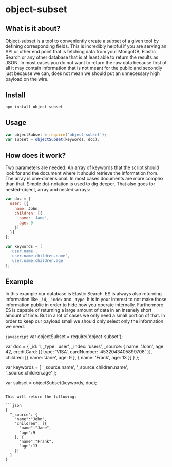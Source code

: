 # object-subset

## What is it about?

Object-subset is a tool to conveniently create a subset of a given tool by defining corresponding fields. This is incredibly helpful if you are serving an API or other end point that is fetching data from your MongoDB, Elastic Search or any other database that is at least able to return the results as JSON. In most cases you do not want to return the raw data because first of all it may contain information that is not meant for the public and secondly just because we can, does not mean we should put an unnecessary high payload on the wire.

## Install

```npm install object-subset```

## Usage

```javascript
var objectSubset = require('object-subset');
var subset = objectSubset(keywords, doc);
```

## How does it work?

Two parameters are needed: An array of keywords that the script should look for and the document where it should retrieve the information from. The array is one-dimensional. In most cases documents are more complex than that. Simple dot-notation is used to dig deeper. That also goes for nested-object, array and nested-arrays:

```javascript
var doc = {
  user: [{
    name: John,
    children: [{
      name: 'Jane',
      age: 9
    }]
  }]
};

var keywords = [
  'user.name',
  'user.name.children.name',
  'user.name.children.age'
];
```

## Example

In this example our database is Elastic Search. ES is always also returning information like `_id`, `_index` and `_type`. It is in your interest to not make those information public in order to hide how you operate internally. Furthermore ES is capable of returning a large amount of data in an insanely short amount of time. But in a lot of cases we only need a small portion of that. In order to keep our payload small we should only select only the information we need.

```javascript```
var objectSubset = require('object-subset');

var doc = {
  _id: 1,
  _type: 'user',
  _index: 'users',
  _source: {
    name: 'John',
    age: 42,
    creditCard: [{
      type: 'VISA',
      cardNumber: '4532043405899708'
    }],
    children: [{
      name: 'Jane',
      age: 9
    }, {
      name: 'Frank',
      age: 13
    }]
  }
};

var keywords = [
  '_source.name',
  '_source.children.name',
  '_source.children.age'
];

var subset = objectSubset(keywords, doc);
```

This will return the following:

```json
{
  "_source": {
    "name":"John",
    "children": [{
      "name":"Jane",
      "age":9
    }, {
      "name":"Frank",
      "age":13
    }]
  }
}
```
